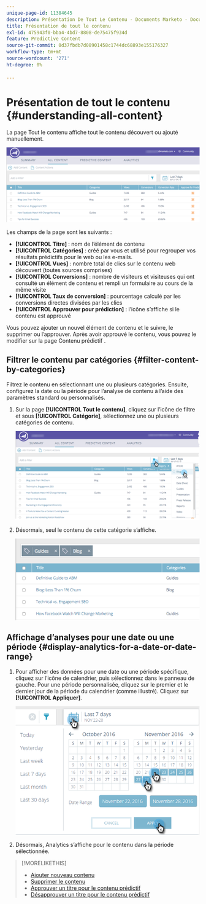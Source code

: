 ```yaml
---
unique-page-id: 11384645
description: Présentation De Tout Le Contenu - Documents Marketo - Documentation Du Produit
title: Présentation de tout le contenu
exl-id: 475943f0-bba4-4bd7-8808-de75475f934d
feature: Predictive Content
source-git-commit: 0d37fbdb7d08901458c1744dc68893e155176327
workflow-type: tm+mt
source-wordcount: '271'
ht-degree: 0%

---
```


# Présentation de tout le contenu {#understanding-all-content}

La page Tout le contenu affiche tout le contenu découvert ou ajouté manuellement.

![](assets/image2017-10-3-9-3a4-3a56.png)

Les champs de la page sont les suivants :

* **[!UICONTROL Titre]** : nom de l’élément de contenu
* **[!UICONTROL Catégories]** : créé par vous et utilisé pour regrouper vos résultats prédictifs pour le web ou les e-mails.
* **[!UICONTROL Vues]** : nombre total de clics sur le contenu web découvert (toutes sources comprises)
* **[!UICONTROL Conversions]** : nombre de visiteurs et visiteuses qui ont consulté un élément de contenu et rempli un formulaire au cours de la même visite
* **[!UICONTROL Taux de conversion]** : pourcentage calculé par les conversions directes divisées par les clics
* **[!UICONTROL Approuver pour prédiction]** : l’icône s’affiche si le contenu est approuvé

Vous pouvez ajouter un nouvel élément de contenu et le suivre, le supprimer ou l’approuver. Après avoir approuvé le contenu, vous pouvez le modifier sur la page Contenu prédictif .

## Filtrer le contenu par catégories  {#filter-content-by-categories}

Filtrez le contenu en sélectionnant une ou plusieurs catégories. Ensuite, configurez la date ou la période pour l’analyse de contenu à l’aide des paramètres standard ou personnalisés.

1. Sur la page **[!UICONTROL Tout le contenu]**, cliquez sur l’icône de filtre et sous **[!UICONTROL Catégorie]**, sélectionnez une ou plusieurs catégories de contenu.

   ![](assets/image2017-10-3-9-3a5-3a52.png)

1. Désormais, seul le contenu de cette catégorie s’affiche.

   ![](assets/image2017-10-3-9-3a6-3a23.png)

## Affichage d’analyses pour une date ou une période {#display-analytics-for-a-date-or-date-range}

1. Pour afficher des données pour une date ou une période spécifique, cliquez sur l’icône de calendrier, puis sélectionnez dans le panneau de gauche. Pour une période personnalisée, cliquez sur le premier et le dernier jour de la période du calendrier (comme illustré). Cliquez sur **[!UICONTROL Appliquer]**.

   ![](assets/all-content-calendar-filter-hands.png)

1. Désormais, Analytics s’affiche pour le contenu dans la période sélectionnée.

>[!MORELIKETHIS]
>
>* [Ajouter nouveau contenu](/help/marketo/product-docs/predictive-content/working-with-all-content/add-new-content.md)
>* [Supprimer le contenu](/help/marketo/product-docs/predictive-content/working-with-all-content/delete-content.md)
>* [Approuver un titre pour le contenu prédictif](/help/marketo/product-docs/predictive-content/working-with-all-content/approve-a-title-for-predictive-content.md)
>* [Désapprouver un titre pour le contenu prédictif](/help/marketo/product-docs/predictive-content/working-with-all-content/unapprove-a-title-for-predictive-content.md)
